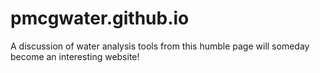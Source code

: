 # pmcgwater.github.io

A discussion of water analysis tools
from this humble page will someday become an interesting website!
